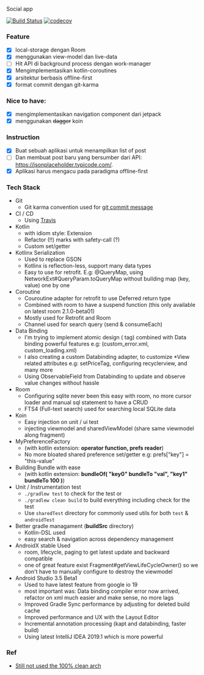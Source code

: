 Social app

[![Build Status](https://api.travis-ci.com/mochadwi/android-social-app.svg?token=MDmpsR9WdU6boPPrUjts&branch=master)](https://travis-ci.com/mochadwi/android-social-app) [![codecov](https://codecov.io/gh/mochadwi/android-social-app/branch/master/graph/badge.svg)](https://codecov.io/gh/mochadwi/android-social-app)

### Feature
- [x] local-storage dengan Room
- [x] menggunakan view-model dan live-data
- [ ] Hit API di background process dengan work-manager
- [x] Mengimplementasikan kotlin-coroutines
- [x] arsitektur berbasis offline-first
- [x] format commit dengan git-karma

### Nice to have:
- [x] mengimplementasikan navigation component dari jetpack
- [x] menggunakan ~~dagger~~ koin

### Instruction
- [x] Buat sebuah aplikasi untuk menampilkan list of post
- [ ] Dan membuat post baru yang bersumber dari API: https://jsonplaceholder.typicode.com/.
- [x] Aplikasi harus mengacu pada paradigma offline-first

### Tech Stack
- Git
  - Git karma convention used for [git commit message](https://plugins.jetbrains.com/plugin/9861-git-commit-template)
- CI / CD
  - Using [Travis](https://github.com/mochadwi/android-social-app/blob/master/.travis.yml)
- Kotlin
  - with idiom style: Extension
  - Refactor (!!) marks with safety-call (?)
  - Custom set/getter
- Kotlinx Serialization
  - Used to replace GSON
  - Kotlinx is reflection-less, support many data types
  - Easy to use for retrofit. E.g: @QueryMap, using NetworkExt#QueryParam.toQueryMap without building map (key, value) one by one
- Coroutine
  - Couroutine adapter for retrofit to use Deferred return type
  - Combined with room to have a suspend function (this only available on latest room 2.1.0-beta01)
  - Mostly used for Retrofit and Room
  - Channel used for search query (send & consumeEach)
- Data Binding
  - I'm trying to implement atomic design (<include> tag) combined with Data binding powerful features e.g: (custom_error.xml, custom_loading.xml)
  - I also creating a custom Databinding adapter, to customize *View related attributes e.g: setPriceTag, configuring recyclerview, and many more
  - Using ObservableField from Databinding to update and observe value changes without hassle
- Room
  - Configuring sqlite never been this easy with room, no more cursor loader and manual sql statement to have a CRUD
  - FTS4 (Full-text search) used for searching local SQLite data
- Koin
  - Easy injection on unit / ui test
  - injecting viewmodel and sharedViewModel (share same viewmodel along fragment)
- MyPreferenceFactory
  - (with kotlin extension: **operator function, prefs reader**)
  - No more bloated shared preference set/getter e.g: prefs["key"] = "this-value"
- Building Bundle with ease
  - (with kotlin extension: **bundleOf( "key0" bundleTo "val", "key1" bundleTo 100  )**)
- Unit / Instrumentation test
  - `./gradlew test` to check for the test or
  - `./gradlew clean build` to build everything including check for the test
  - Use `sharedTest` directory for commonly used utils for both `test` & `androidTest`
- Better gradle managament (**buildSrc** directory)
  - Kotlin-DSL used
  - easy search & navigation across dependency management
- AndroidX stable Used
  - room, lifecycle, paging to get latest update and backward compatible
  - one of great feature exist Fragment#getViewLifeCycleOwner() so we don't have to manually configure to destroy the viewmodel
- Android Studio 3.5 Beta1
  - Used to have latest feature from google io 19
  - most important was: Data binding compiler error now arrived, refactor on xml much easier and make sense, no more lags
  - Improved Gradle Sync performance by adjusting for deleted build cache
  - Improved performance and UX with the Layout Editor
  - Incremental annotation processing (kapt and databinding, faster build)
  - Using latest IntelliJ IDEA 2019.1 which is more powerful

### Ref
- [Still not used the 100% clean arch](https://proandroiddev.com/a-guided-tour-inside-a-clean-architecture-code-base-48bb5cc9fc97)
